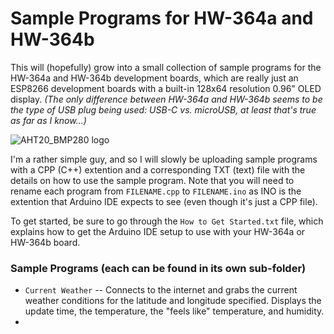 # Sample Programs for HW-364a and HW-364b
This will (hopefully) grow into a small collection of sample programs for the HW-364a and HW-364b development boards, which are really just an ESP8266 development boards with a built-in 128x64 resolution 0.96" OLED display. *(The only difference between HW-364a and HW-364b seems to be the type of USB plug being used: USB-C vs. microUSB, at least that's true as far as I know...)*

![AHT20_BMP280 logo](https://github.com/jdshaffer/display_weather_on_HW-364a/blob/main/weather_display.jpg)

I'm a rather simple guy, and so I will slowly be uploading sample programs with a CPP (C++) extention and a corresponding TXT (text) file with the details on how to use the sample program. Note that you will need to rename each program from `FILENAME.cpp` to `FILENAME.ino` as INO is the extention that Arduino IDE expects to see (even though it's just a CPP file).

To get started, be sure to go through the `How to Get Started.txt` file, which explains how to get the Arduino IDE setup to use with your HW-364a or HW-364b board.

### Sample Programs (each can be found in its own sub-folder)
* `Current Weather` -- Connects to the internet and grabs the current weather conditions for the latitude and longitude specified. Displays the update time, the temperature, the "feels like" temperature, and humidity. 
* 
